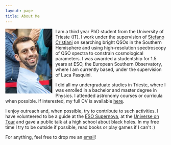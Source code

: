 ```yaml
---
layout: page
title: About Me
---
```

<img style="float: left; padding: 0px 10px 0px 0px;" src="/assets/img/me.webp" alt="Picture of Francesco" height="203" width="147"> I am a third year PhD student from the University of Trieste (IT). I work under the supervision of [Stefano Cristiani](https://wwwuser.oats.inaf.it/stefano.cristiani/) on searching bright QSOs in the Southern Hemisphere and using high-resolution spectroscopy of QSO spectra to constrain cosmological parameters. I was awarded a studentship for 1.5 years at ESO, the European Southern Observatory, where I am currently based, under the supervision of Luca Pasquini.

I did all my undergraduate studies in Trieste, where I was enrolled in a bachelor and master degree in Physics. I attended astronomy courses or curricula when possible. If interested, my full CV is available [here](/assets/doc/CV).

I enjoy outreach and, when possible, try to contribute to such activities. I have volunteered to be a guide at the [ESO Supernova](https://supernova.eso.org/), at the [Universe on Tour](https://www.wissenschaftsjahr.de/2023/universe-on-tour) and gave a public talk at a high school about black holes. In my free time I try to be outside if possible, read books or play games if I can't :)

For anything, feel free to drop me an [email](mailto:francesco.guarneri@inaf.it)!